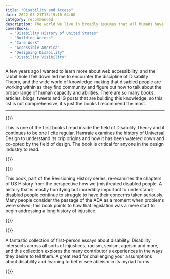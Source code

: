 ```yaml
---
title: "Disability and Access"
date: 2022-03-21T15:19:10-04:00
category: recommended
description: The world we live in broadly assumes that all humans have the same abilities and capacity. These books recognize that is ableist bullshit and imagine other possibilities.
coverBooks: 
  - "Disability History of United States" 
  - "Building Access"
  - "Care Work"
  - "Accessible America"
  - "Designing Disability"
  - "Disability Visibility"
---
```


A few years ago I wanted to learn more about web accessibility, and the rabbit hole I fell down led me to encounter the discipline of Disability Theory, and the wide world of knowledge-making that disabled people are working within as they find community and figure out how to talk about the broad-range of human capacity and abilities. There are so many books, articles, blogs, tweets and IG posts that are building this knowledge, so this list is not comprehensive, it's just the books I recommend the most.

----

{{<rec title="Building Access">}}

This is one of the first books I read inside the field of Disability Theory and it continues to be one I cite regular. Hamraie examines the history of Universal Design to understand its crip origins and how it has been watered down and co-opted by the field of design. The book is critical for anyone in the design industry to read.

{{</rec>}}

{{<rec title="Disability History of United States" layout="flipped">}}

This book, part of the Revisioning History series, re-examines the chapters of US History from the perspective how we (mis)treated disabled people. A history that is mostly horrifying but incredibly important to understand; disabled people continue to struggle to have their concerns taken seriously. Many people consider the passage of the ADA as a moment when problems were solved; this book points to how that legislation was a mere start to begin addressing a long history of injustice.

{{</rec>}}

{{<rec title="Disability Visibility" >}}

A fantastic collection of first-person essays about disability. Disability intersects across all sorts of injustices; racism, sexism, ageism and more, and this collection explores the many contributor's experiences in the ways they desire to tell them. A great read for challenging your assumptions about disability and learning to better see ableism in its myriad forms.

{{</rec>}}
